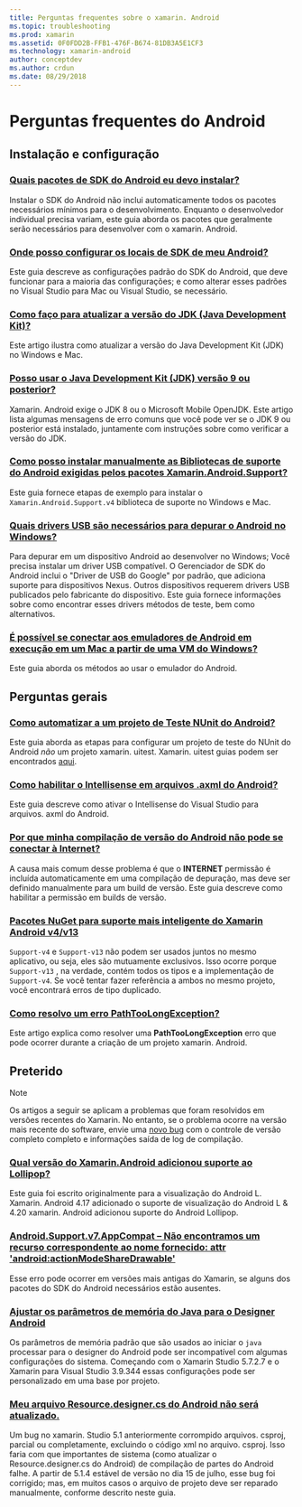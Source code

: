 ```yaml
---
title: Perguntas frequentes sobre o xamarin. Android
ms.topic: troubleshooting
ms.prod: xamarin
ms.assetid: 0F0FDD2B-FFB1-476F-B674-81DB3A5E1CF3
ms.technology: xamarin-android
author: conceptdev
ms.author: crdun
ms.date: 08/29/2018
---
```


# <a name="android-frequently-asked-questions"></a>Perguntas frequentes do Android

## <a name="installation--setup"></a>Instalação e configuração

### <a name="which-android-sdk-packages-should-i-installinstall-android-sdk-packagesmd"></a>[Quais pacotes de SDK do Android eu devo instalar?](install-android-sdk-packages.md)

Instalar o SDK do Android não inclui automaticamente todos os pacotes necessários mínimos para o desenvolvimento. Enquanto o desenvolvedor individual precisa variam, este guia aborda os pacotes que geralmente serão necessários para desenvolver com o xamarin. Android.

### <a name="where-can-i-set-my-android-sdk-locationsandroid-sdk-locationmd"></a>[Onde posso configurar os locais de SDK de meu Android?](android-sdk-location.md)

Este guia descreve as configurações padrão do SDK do Android, que deve funcionar para a maioria das configurações; e como alterar esses padrões no Visual Studio para Mac ou Visual Studio, se necessário.

### <a name="how-do-i-update-the-java-development-kit-jdk-versionupdate-jdkmd"></a>[Como faço para atualizar a versão do JDK (Java Development Kit)?](update-jdk.md)

Este artigo ilustra como atualizar a versão do Java Development Kit (JDK) no Windows e Mac.

### <a name="can-i-use-java-development-kit-jdk-version-9-or-laterjdk9-errorsmd"></a>[Posso usar o Java Development Kit (JDK) versão 9 ou posterior?](jdk9-errors.md)

Xamarin. Android exige o JDK 8 ou o Microsoft Mobile OpenJDK. Este artigo lista algumas mensagens de erro comuns que você pode ver se o JDK 9 ou posterior está instalado, juntamente com instruções sobre como verificar a versão do JDK.


### <a name="how-can-i-manually-install-the-android-support-libraries-required-by-the-xamarinandroidsupport-packagesinstall-android-support-librarymd"></a>[Como posso instalar manualmente as Bibliotecas de suporte do Android exigidas pelos pacotes Xamarin.Android.Support?](install-android-support-library.md)

Este guia fornece etapas de exemplo para instalar o `Xamarin.Android.Support.v4` biblioteca de suporte no Windows e Mac.

### <a name="what-usb-drivers-do-i-need-to-debug-android-on-windowsandroid-drivers-debug-windowsmd"></a>[Quais drivers USB são necessários para depurar o Android no Windows?](android-drivers-debug-windows.md)

Para depurar em um dispositivo Android ao desenvolver no Windows; Você precisa instalar um driver USB compatível. O Gerenciador de SDK do Android inclui o "Driver de USB do Google" por padrão, que adiciona suporte para dispositivos Nexus.
Outros dispositivos requerem drivers USB publicados pelo fabricante do dispositivo. Este guia fornece informações sobre como encontrar esses drivers métodos de teste, bem como alternativos.

### <a name="is-it-possible-to-connect-to-android-emulators-running-on-a-mac-from-a-windows-vmconnect-android-emulator-mac-windowsmd"></a>[É possível se conectar aos emuladores de Android em execução em um Mac a partir de uma VM do Windows?](connect-android-emulator-mac-windows.md)

Este guia aborda os métodos ao usar o emulador do Android.

## <a name="general-questions"></a>Perguntas gerais

### <a name="how-do-i-automate-an-android-nunit-test-projectautomate-android-nunit-testmd"></a>[Como automatizar a um projeto de Teste NUnit do Android?](automate-android-nunit-test.md)

Este guia aborda as etapas para configurar um projeto de teste do NUnit do Android _não_ um projeto xamarin. uitest. Xamarin. uitest guias podem ser encontrados [aqui](https://docs.microsoft.com/appcenter/test-cloud/preparing-for-upload/uitest).

### <a name="how-do-i-enable-intellisense-in-android-axml-filesenable-axml-intellisensemd"></a>[Como habilitar o Intellisense em arquivos .axml do Android?](enable-axml-intellisense.md)

Este guia descreve como ativar o Intellisense do Visual Studio para arquivos. axml do Android.

### <a name="why-cant-my-android-release-build-connect-to-the-internetandroid-internetmd"></a>[Por que minha compilação de versão do Android não pode se conectar à Internet?](android-internet.md)

A causa mais comum desse problema é que o **INTERNET** permissão é incluída automaticamente em uma compilação de depuração, mas deve ser definido manualmente para um build de versão. Este guia descreve como habilitar a permissão em builds de versão.

### <a name="smarter-xamarin-android-support-v4--v13-nuget-packagesandroid-support-v4v13-librariesmd"></a>[Pacotes NuGet para suporte mais inteligente do Xamarin Android v4/v13](android-support-v4v13-libraries.md)

`Support-v4` e `Support-v13` não podem ser usados juntos no mesmo aplicativo, ou seja, eles são mutuamente exclusivos. Isso ocorre porque `Support-v13` , na verdade, contém todos os tipos e a implementação de `Support-v4`. Se você tentar fazer referência a ambos no mesmo projeto, você encontrará erros de tipo duplicado.

### <a name="how-do-i-resolve-a-pathtoolongexception-errorpath-too-long-exceptionmd"></a>[Como resolvo um erro PathTooLongException?](path-too-long-exception.md)

Este artigo explica como resolver uma **PathTooLongException** erro que pode ocorrer durante a criação de um projeto xamarin. Android.



## <a name="deprecated"></a>Preterido

> [!NOTE]
> Os artigos a seguir se aplicam a problemas que foram resolvidos em versões recentes do Xamarin. No entanto, se o problema ocorre na versão mais recente do software, envie uma [novo bug](~/cross-platform/troubleshooting/questions/howto-file-bug.md) com o controle de versão completo completo e informações saída de log de compilação.

### <a name="what-version-of-xamarinandroid-added-lollipop-supportxa-lollipopmd"></a>[Qual versão do Xamarin.Android adicionou suporte ao Lollipop?](xa-lollipop.md)

Este guia foi escrito originalmente para a visualização do Android L. Xamarin. Android 4.17 adicionado o suporte de visualização do Android L & 4.20 xamarin. Android adicionou suporte do Android Lollipop.

### <a name="androidsupportv7appcompat---no-resource-found-that-matches-the-given-name-attr-androidactionmodesharedrawablemissing-action-mode-share-drawablemd"></a>[Android.Support.v7.AppCompat – Não encontramos um recurso correspondente ao nome fornecido: attr 'android:actionModeShareDrawable'](missing-action-mode-share-drawable.md)

Esse erro pode ocorrer em versões mais antigas do Xamarin, se alguns dos pacotes do SDK do Android necessários estão ausentes.

### <a name="adjusting-java-memory-parameters-for-the-android-designerandroid-designer-java-memorymd"></a>[Ajustar os parâmetros de memória do Java para o Designer Android](android-designer-java-memory.md)

Os parâmetros de memória padrão que são usados ao iniciar o `java` processar para o designer do Android pode ser incompatível com algumas configurações do sistema. Começando com o Xamarin Studio 5.7.2.7 e o Xamarin para Visual Studio 3.9.344 essas configurações pode ser personalizado em uma base por projeto.

### <a name="my-android-resourcedesignercs-file-will-not-updateresource-designer-wont-updatemd"></a>[Meu arquivo Resource.designer.cs do Android não será atualizado.](resource-designer-wont-update.md)

Um bug no xamarin. Studio 5.1 anteriormente corrompido arquivos. csproj, parcial ou completamente, excluindo o código xml no arquivo. csproj. Isso faria com que importantes de sistema (como atualizar o Resource.designer.cs do Android) de compilação de partes do Android falhe. A partir de 5.1.4 estável de versão no dia 15 de julho, esse bug foi corrigido; mas, em muitos casos o arquivo de projeto deve ser reparado manualmente, conforme descrito neste guia.



